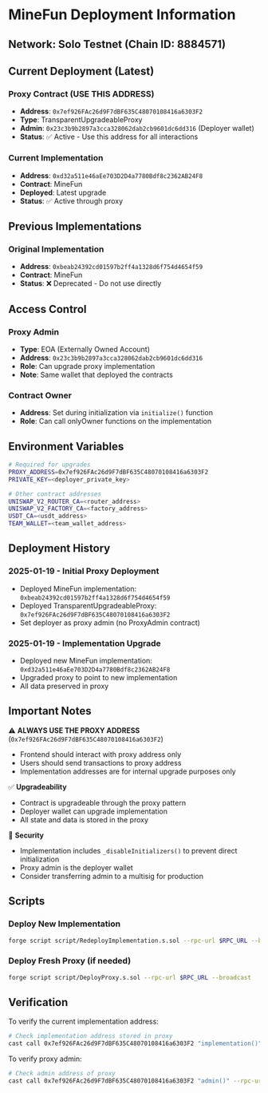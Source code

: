 # MineFun Deployment Information

## Network: Solo Testnet (Chain ID: 8884571)

## Current Deployment (Latest)

### Proxy Contract (USE THIS ADDRESS)
- **Address**: `0x7ef926FAc26d9F7dBF635C48070108416a6303F2`
- **Type**: TransparentUpgradeableProxy
- **Admin**: `0x23c3b9b2897a3cca328062dab2cb9601dc6dd316` (Deployer wallet)
- **Status**: ✅ Active - Use this address for all interactions

### Current Implementation
- **Address**: `0xd32a511e46aEe703D2D4a7780Bdf8c2362AB24F8`
- **Contract**: MineFun
- **Deployed**: Latest upgrade
- **Status**: ✅ Active through proxy

## Previous Implementations

### Original Implementation
- **Address**: `0xbeab24392cd01597b2ff4a1328d6f754d4654f59`
- **Contract**: MineFun
- **Status**: ❌ Deprecated - Do not use directly

## Access Control

### Proxy Admin
- **Type**: EOA (Externally Owned Account)
- **Address**: `0x23c3b9b2897a3cca328062dab2cb9601dc6dd316`
- **Role**: Can upgrade proxy implementation
- **Note**: Same wallet that deployed the contracts

### Contract Owner
- **Address**: Set during initialization via `initialize()` function
- **Role**: Can call onlyOwner functions on the implementation

## Environment Variables

```bash
# Required for upgrades
PROXY_ADDRESS=0x7ef926FAc26d9F7dBF635C48070108416a6303F2
PRIVATE_KEY=<deployer_private_key>

# Other contract addresses
UNISWAP_V2_ROUTER_CA=<router_address>
UNISWAP_V2_FACTORY_CA=<factory_address>
USDT_CA=<usdt_address>
TEAM_WALLET=<team_wallet_address>
```

## Deployment History

### 2025-01-19 - Initial Proxy Deployment
- Deployed MineFun implementation: `0xbeab24392cd01597b2ff4a1328d6f754d4654f59`
- Deployed TransparentUpgradeableProxy: `0x7ef926FAc26d9F7dBF635C48070108416a6303F2`
- Set deployer as proxy admin (no ProxyAdmin contract)

### 2025-01-19 - Implementation Upgrade
- Deployed new MineFun implementation: `0xd32a511e46aEe703D2D4a7780Bdf8c2362AB24F8`
- Upgraded proxy to point to new implementation
- All data preserved in proxy

## Important Notes

⚠️ **ALWAYS USE THE PROXY ADDRESS** (`0x7ef926FAc26d9F7dBF635C48070108416a6303F2`)
- Frontend should interact with proxy address only
- Users should send transactions to proxy address
- Implementation addresses are for internal upgrade purposes only

✅ **Upgradeability**
- Contract is upgradeable through the proxy pattern
- Deployer wallet can upgrade implementation
- All state and data is stored in the proxy

🔐 **Security**
- Implementation includes `_disableInitializers()` to prevent direct initialization
- Proxy admin is the deployer wallet
- Consider transferring admin to a multisig for production

## Scripts

### Deploy New Implementation
```bash
forge script script/RedeployImplementation.s.sol --rpc-url $RPC_URL --broadcast
```

### Deploy Fresh Proxy (if needed)
```bash
forge script script/DeployProxy.s.sol --rpc-url $RPC_URL --broadcast
```

## Verification

To verify the current implementation address:
```bash
# Check implementation address stored in proxy
cast call 0x7ef926FAc26d9F7dBF635C48070108416a6303F2 "implementation()" --rpc-url $RPC_URL
```

To verify proxy admin:
```bash
# Check admin address of proxy
cast call 0x7ef926FAc26d9F7dBF635C48070108416a6303F2 "admin()" --rpc-url $RPC_URL
```